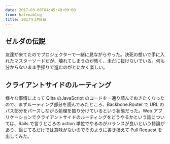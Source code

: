 ```yaml
---
date: 2017-03-08T04:45:40+09:00
from: hatenablog
title: 2017年3月8日
---
```


<h2>ゼルダの伝説</h2>

<p>友達が来てたのでプロジェクターで一緒に見ながらやった。決死の想いで手に入れたマスターソードだが、壊れてしまうのが怖く、未だに抜けないでいる。何も分からないまま手探りで進むのがとにかく楽しい。</p>

<h2>クライアントサイドのルーティング</h2>

<p>様々な事情によって Qiita のJavaScript のコードを一通り読んでおきたくなったので、まずルーティング部分を読んでみたところ、Backbone.Router で URL のパス部分をパースしながら処理を振り分けているという状態だった。Web アプリケーションでクライアントサイドのルーティングをどうやるかという話については、Rails で言うところの action 単位でやるのがバランスが良いという持論があり、論じてるだけでは意味がないのでそのように書き換えて Pull Request を出してみた。</p>

